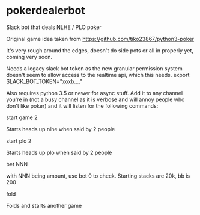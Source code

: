# pokerdealerbot
Slack bot that deals NLHE / PLO poker

Original game idea taken from https://github.com/tiko23867/python3-poker

It's very rough around the edges, doesn't do side pots or all in properly yet, coming very soon.

Needs a legacy slack bot token as the new granular permission system doesn't seem to allow access to the realtime api, which this needs. export SLACK_BOT_TOKEN="xoxb...."

Also requires python 3.5 or newer for async stuff. Add it to any channel you're in (not a busy channel as it is verbose and will annoy people who don't like poker) and it will listen for the following commands:

start game 2 

Starts heads up nlhe when said by 2 people

start plo 2 

Starts heads up plo when said by 2 people

bet NNN 

with NNN being amount, use bet 0 to check. Starting stacks are 20k, bb is 200

fold 

Folds and starts another game
